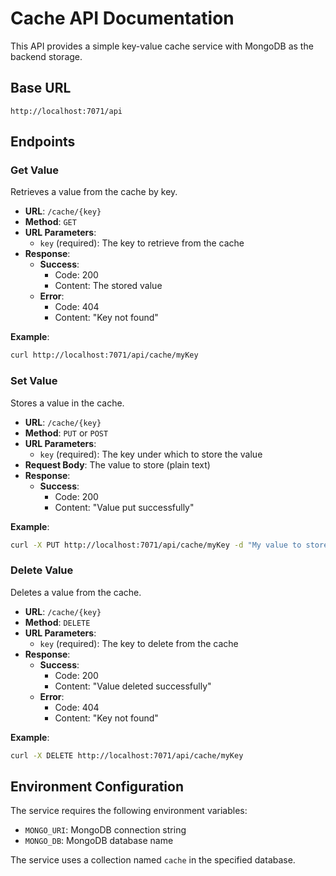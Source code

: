 # Cache API Documentation

This API provides a simple key-value cache service with MongoDB as the backend storage.

## Base URL

```
http://localhost:7071/api
```

## Endpoints

### Get Value

Retrieves a value from the cache by key.

- **URL**: `/cache/{key}`
- **Method**: `GET`
- **URL Parameters**:
  - `key` (required): The key to retrieve from the cache
- **Response**:
  - **Success**:
    - Code: 200
    - Content: The stored value
  - **Error**:
    - Code: 404
    - Content: "Key not found"

**Example**:

```bash
curl http://localhost:7071/api/cache/myKey
```

### Set Value

Stores a value in the cache.

- **URL**: `/cache/{key}`
- **Method**: `PUT` or `POST`
- **URL Parameters**:
  - `key` (required): The key under which to store the value
- **Request Body**: The value to store (plain text)
- **Response**:
  - **Success**:
    - Code: 200
    - Content: "Value put successfully"

**Example**:

```bash
curl -X PUT http://localhost:7071/api/cache/myKey -d "My value to store"
```

### Delete Value

Deletes a value from the cache.

- **URL**: `/cache/{key}`
- **Method**: `DELETE`
- **URL Parameters**:
  - `key` (required): The key to delete from the cache
- **Response**:
  - **Success**:
    - Code: 200
    - Content: "Value deleted successfully"
  - **Error**:
    - Code: 404
    - Content: "Key not found"

**Example**:

```bash
curl -X DELETE http://localhost:7071/api/cache/myKey
```

## Environment Configuration

The service requires the following environment variables:

- `MONGO_URI`: MongoDB connection string
- `MONGO_DB`: MongoDB database name

The service uses a collection named `cache` in the specified database.
